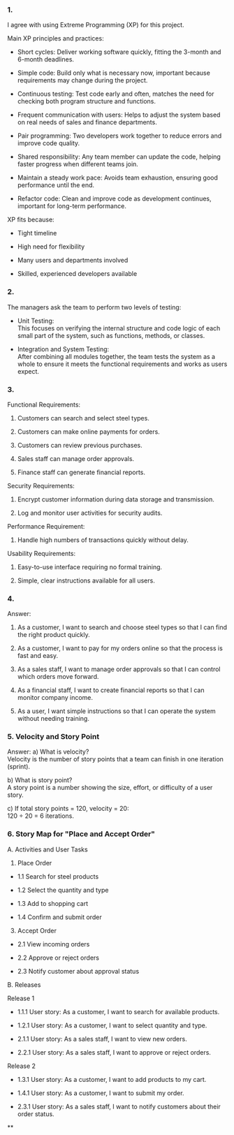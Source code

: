 ### 1. 

  

I agree with using Extreme Programming (XP) for this project.

Main XP principles and practices:

- Short cycles: Deliver working software quickly, fitting the 3-month and 6-month deadlines.  
      
    
- Simple code: Build only what is necessary now, important because requirements may change during the project.  
      
    
- Continuous testing: Test code early and often, matches the need for checking both program structure and functions.  
      
    
- Frequent communication with users: Helps to adjust the system based on real needs of sales and finance departments.  
      
    
- Pair programming: Two developers work together to reduce errors and improve code quality.  
      
    
- Shared responsibility: Any team member can update the code, helping faster progress when different teams join.  
      
    
- Maintain a steady work pace: Avoids team exhaustion, ensuring good performance until the end.  
      
    
- Refactor code: Clean and improve code as development continues, important for long-term performance.  
      
    

XP fits because:

- Tight timeline  
      
    
- High need for flexibility  
      
    
- Many users and departments involved  
      
    
- Skilled, experienced developers available  
      
    

  

### 2. 

  

The managers ask the team to perform two levels of testing:

- Unit Testing:  
    This focuses on verifying the internal structure and code logic of each small part of the system, such as functions, methods, or classes.  
      
    
- Integration and System Testing:  
    After combining all modules together, the team tests the system as a whole to ensure it meets the functional requirements and works as users expect.  
      
    

  

### 3. 

Functional Requirements:

1. Customers can search and select steel types.  
      
    
2. Customers can make online payments for orders.  
      
    
3. Customers can review previous purchases.  
      
    
4. Sales staff can manage order approvals.  
      
    
5. Finance staff can generate financial reports.  
      
    

Security Requirements:

1. Encrypt customer information during data storage and transmission.  
      
    
2. Log and monitor user activities for security audits.  
      
    

Performance Requirement:

1. Handle high numbers of transactions quickly without delay.  
      
    

Usability Requirements:

1. Easy-to-use interface requiring no formal training.  
      
    
2. Simple, clear instructions available for all users.  
      
    

  

### 4. 

Answer:

1. As a customer, I want to search and choose steel types so that I can find the right product quickly.  
      
    
2. As a customer, I want to pay for my orders online so that the process is fast and easy.  
      
    
3. As a sales staff, I want to manage order approvals so that I can control which orders move forward.  
      
    
4. As a financial staff, I want to create financial reports so that I can monitor company income.  
      
    
5. As a user, I want simple instructions so that I can operate the system without needing training.  
      
    

  

### 5. Velocity and Story Point

Answer: a) What is velocity?  
Velocity is the number of story points that a team can finish in one iteration (sprint).

b) What is story point?  
A story point is a number showing the size, effort, or difficulty of a user story.

c) If total story points = 120, velocity = 20:  
120 ÷ 20 = 6 iterations.

  

### 6. Story Map for "Place and Accept Order"

  
  

A. Activities and User Tasks

1. Place Order  
      
    

- 1.1 Search for steel products  
      
    
- 1.2 Select the quantity and type  
      
    
- 1.3 Add to shopping cart  
      
    
- 1.4 Confirm and submit order  
      
    

3. Accept Order  
      
    

- 2.1 View incoming orders  
      
    
- 2.2 Approve or reject orders  
      
    
- 2.3 Notify customer about approval status  
      
    

  

B. Releases

Release 1

- 1.1.1 User story: As a customer, I want to search for available products.  
      
    
- 1.2.1 User story: As a customer, I want to select quantity and type.  
      
    
- 2.1.1 User story: As a sales staff, I want to view new orders.  
      
    
- 2.2.1 User story: As a sales staff, I want to approve or reject orders.  
      
    

Release 2

- 1.3.1 User story: As a customer, I want to add products to my cart.  
      
    
- 1.4.1 User story: As a customer, I want to submit my order.  
      
    
- 2.3.1 User story: As a sales staff, I want to notify customers about their order status.  
      
    

  
**